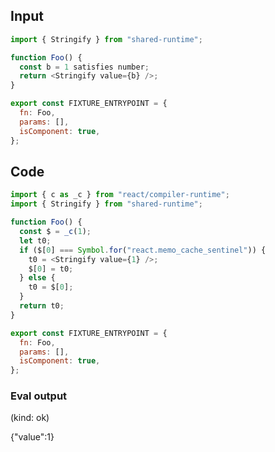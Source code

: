 
## Input

```javascript
import { Stringify } from "shared-runtime";

function Foo() {
  const b = 1 satisfies number;
  return <Stringify value={b} />;
}

export const FIXTURE_ENTRYPOINT = {
  fn: Foo,
  params: [],
  isComponent: true,
};

```

## Code

```javascript
import { c as _c } from "react/compiler-runtime";
import { Stringify } from "shared-runtime";

function Foo() {
  const $ = _c(1);
  let t0;
  if ($[0] === Symbol.for("react.memo_cache_sentinel")) {
    t0 = <Stringify value={1} />;
    $[0] = t0;
  } else {
    t0 = $[0];
  }
  return t0;
}

export const FIXTURE_ENTRYPOINT = {
  fn: Foo,
  params: [],
  isComponent: true,
};

```
      
### Eval output
(kind: ok) <div>{"value":1}</div>